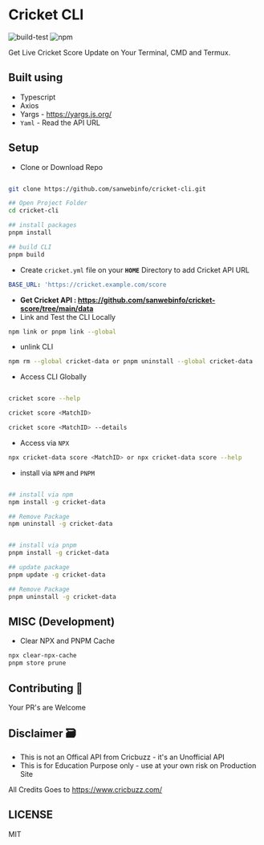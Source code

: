 # Cricket CLI

![build-test](https://github.com/sanwebinfo/cricket-cli/workflows/build-test/badge.svg)  ![npm](https://github.com/sanwebinfo/cricket-cli/workflows/npm/badge.svg)  

Get Live Cricket Score Update on Your Terminal, CMD and Termux.  

## Built using

- Typescript
- Axios
- Yargs - <https://yargs.js.org/>
- `Yaml` - Read the API URL  

## Setup

- Clone or Download Repo

```sh

git clone https://github.com/sanwebinfo/cricket-cli.git

## Open Project Folder
cd cricket-cli

## install packages
pnpm install

## build CLI
pnpm build

```

- Create `cricket.yml` file on your **`HOME`** Directory to add Cricket API URL

```yml
BASE_URL: 'https://cricket.example.com/score
```

- **Get Cricket API : <https://github.com/sanwebinfo/cricket-score/tree/main/data>**
- Link and Test the CLI Locally

```sh
npm link or pnpm link --global
```

- unlink CLI

```sh
npm rm --global cricket-data or pnpm uninstall --global cricket-data
```

- Access CLI Globally

```sh

cricket score --help

cricket score <MatchID>

cricket score <MatchID> --details

```

- Access via `NPX`

```sh
npx cricket-data score <MatchID> or npx cricket-data score --help
```

- install via `NPM` and `PNPM`

```sh

## install via npm
npm install -g cricket-data

## Remove Package
npm uninstall -g cricket-data


## install via pnpm
pnpm install -g cricket-data

## update package
pnpm update -g cricket-data

## Remove Package
pnpm uninstall -g cricket-data

```

## MISC (Development)

- Clear NPX and PNPM Cache

```sh
npx clear-npx-cache
pnpm store prune
```

## Contributing 🙌

Your PR's are Welcome  

## Disclaimer 🗃

- This is not an Offical API from Cricbuzz - it's an Unofficial API
- This is for Education Purpose only - use at your own risk on Production Site

All Credits Goes to <https://www.cricbuzz.com/>  

## LICENSE

MIT
